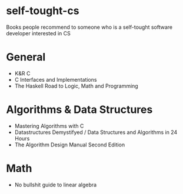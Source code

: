 self-tought-cs
==============

Books people recommend to someone who is a self-tought software developer interested in CS 


# General

- K&R C
- C Interfaces and Implementations
- The Haskell Road to Logic, Math and Programming


# Algorithms & Data Structures

- Mastering Algorithms with C
- Datastructures Demystifyed / Data Structures and Algorithms in 24 Hours
- The Algorithm Design Manual Second Edition

# Math

- No bullshit guide to linear algebra